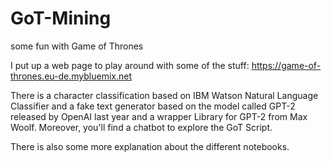 # GoT-Mining
some fun with Game of Thrones

I put up a web page to play around with some of the stuff:
https://game-of-thrones.eu-de.mybluemix.net

There is a character classification based on IBM Watson Natural Language Classifier and a fake text generator based on the model
called GPT-2 released by OpenAI last year and a wrapper Library for GPT-2 from Max Woolf.
Moreover, you'll find a chatbot to explore the GoT Script.

There is also some more explanation about the different notebooks.
